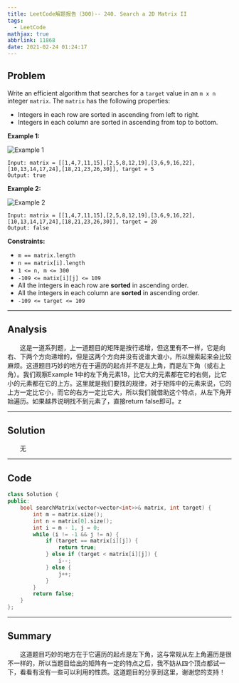 ```yaml
---
title: LeetCode解题报告（300)-- 240. Search a 2D Matrix II
tags:
  - LeetCode
mathjax: true
abbrlink: 11868
date: 2021-02-24 01:24:17
---
```


## Problem

Write an efficient algorithm that searches for a `target` value in an `m x n` integer `matrix`. The `matrix` has the following properties:

- Integers in each row are sorted in ascending from left to right.
- Integers in each column are sorted in ascending from top to bottom.

<!-- more -->

**Example 1:**

![Example 1](https://assets.leetcode.com/uploads/2020/11/24/searchgrid2.jpg)

```
Input: matrix = [[1,4,7,11,15],[2,5,8,12,19],[3,6,9,16,22],[10,13,14,17,24],[18,21,23,26,30]], target = 5
Output: true
```

**Example 2:**

![Example 2](https://assets.leetcode.com/uploads/2020/11/24/searchgrid.jpg)

```
Input: matrix = [[1,4,7,11,15],[2,5,8,12,19],[3,6,9,16,22],[10,13,14,17,24],[18,21,23,26,30]], target = 20
Output: false
```

**Constraints:**

- `m == matrix.length`
- `n == matrix[i].length`
- `1 <= n, m <= 300`
- `-109 <= matix[i][j] <= 109`
- All the integers in each row are **sorted** in ascending order.
- All the integers in each column are **sorted** in ascending order.
- `-109 <= target <= 109`

------

## Analysis

&emsp;&emsp;这是一道系列题，上一道题目的矩阵是按行递增，但这里有不一样，它是向右、下两个方向递增的，但是这两个方向并没有说谁大谁小，所以搜索起来会比较麻烦。这道题目巧妙的地方在于遍历的起点并不是左上角，而是左下角（或右上角）。我们观察Example 1中的左下角元素18，比它大的元素都在它的右侧，比它小的元素都在它的上方。这里就是我们要找的规律，对于矩阵中的元素来说，它的上方一定比它小，而它的右方一定比它大，所以我们就借助这个特点，从左下角开始遍历。如果越界说明找不到元素了，直接return false即可。z

------

## Solution

&emsp;&emsp;无

------

## Code

```c++
class Solution {
public:
    bool searchMatrix(vector<vector<int>>& matrix, int target) {
        int m = matrix.size();
        int n = matrix[0].size();
        int i = m - 1, j = 0;
        while (i != -1 && j != n) {
            if (target == matrix[i][j]) {
                return true;
            } else if (target < matrix[i][j]) {
                i--;
            } else {
                j++;
            }
        }
        return false;
    }
};
```

------

## Summary

&emsp;&emsp;这道题目巧妙的地方在于它遍历的起点是左下角，这与常规从左上角遍历是很不一样的，所以当题目给出的矩阵有一定的特点之后，我不妨从四个顶点都试一下，看看有没有一些可以利用的性质。这道题目的分享到这里，谢谢您的支持！
